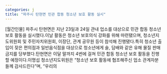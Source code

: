 ```yaml
---
categories: j
title: "파주시 탄현면 민관 합동 청소년 보호 활동 실시"
---
```

[월간인물] 파주시 탄현면은 지난 23일과 24일 관내 업소를 대상으로 민관 합동 청소년 보호 활동을 실시했다.이날 활동은 청소년 보호의식 강화를 위해 마련됐으며, 청소년지도위원회 및 주민자치위원회, 이장단, 관계 공무원 등이 참석해 진행됐다.특히 청소년 출입이 잦은 편의점과 일반음식점을 대상으로 청소년에게 술, 담배와 같은 유해 물질 판매 금지를 당부했다.탄현면은 이달 말까지 4번에 걸쳐 민관 합동 청소년 보호 활동을 진행할 예정이다.이명섭 청소년지도위원은 “청소년 보호 활동에 협조해주신 업소 관계자분들께 감사드린다”며, “우리의